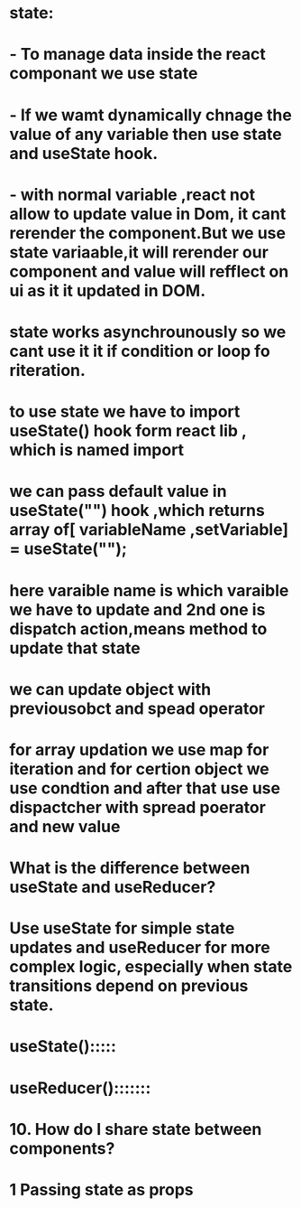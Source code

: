 # state:
# - To manage data inside the react componant we use state
# -  If we wamt dynamically chnage the value of any variable then use state and useState hook.
# - with normal variable ,react not allow to update value in Dom, it cant rerender the component.But we use state variaable,it will rerender our component and value will refflect on ui as it it updated in DOM.
# state works asynchrounously so we cant use it it if condition or loop fo riteration.
# to use state we have to import useState()  hook form react lib , which is named import 
# we can pass default value in useState("") hook ,which returns array of[ variableName ,setVariable] = useState("");
# here varaible  name is which varaible we have to update and 2nd one is dispatch action,means method to update that state
# we can update object with previousobct and spead operator
# for array updation we use map for iteration and for certion object we use condtion and after that use use dispactcher with spread poerator and new value


# What is the difference between useState and useReducer?
 # Use useState for simple state updates and useReducer for more complex logic, especially when state transitions depend on previous state.
 # useState():::::
 <!-- # const [count, setCount] = useState(0);
 # setCount(count + 1); -->
 
 # useReducer():::::::
 <!-- const reducer = (state, action) => {
  switch (action.type) {
    case "increment":
      return { count: state.count + 1 };
    case "decrement":
      return { count: state.count - 1 };
    default:
      return state;
  }
};

const [state, dispatch] = useReducer(reducer, { count: 0 });
dispatch({ type: "increment" }); -->




# 10. How do I share state between components?
# 1 Passing state as props